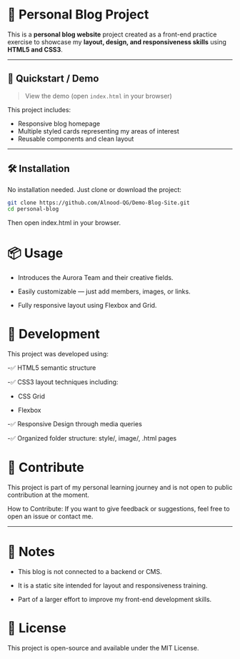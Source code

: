 
# 📝 Personal Blog Project

This is a **personal blog website** project created as a front-end practice exercise to showcase my **layout, design, and responsiveness skills** using **HTML5 and CSS3**.

---

## 🚀 Quickstart / Demo

> View the demo (open `index.html` in your browser)

This project includes:
- Responsive blog homepage
- Multiple styled cards representing my areas of interest
- Reusable components and clean layout

---

## 🛠️ Installation

No installation needed. Just clone or download the project:

```bash
git clone https://github.com/Alnood-QG/Demo-Blog-Site.git
cd personal-blog
```
Then open index.html in your browser.

# 📦 Usage

- Introduces the Aurora Team and their creative fields.

- Easily customizable — just add members, images, or links.

- Fully responsive layout using Flexbox and Grid.


# 🧱 Development


This project was developed using:

-✅ HTML5 semantic structure

-✅ CSS3 layout techniques including:

  - CSS Grid

  - Flexbox

-✅ Responsive Design through media queries

-✅ Organized folder structure: style/, image/, .html pages



#  🤝 Contribute
This project is part of my personal learning journey and is not open to public contribution at the moment.

How to Contribute:
If you want to give feedback or suggestions, feel free to open an issue or contact me.

---

# 📝 Notes
- This blog is not connected to a backend or CMS.

- It is a static site intended for layout and responsiveness training.

- Part of a larger effort to improve my front-end development skills.



#  📄 License
This project is open-source and available under the MIT License.





